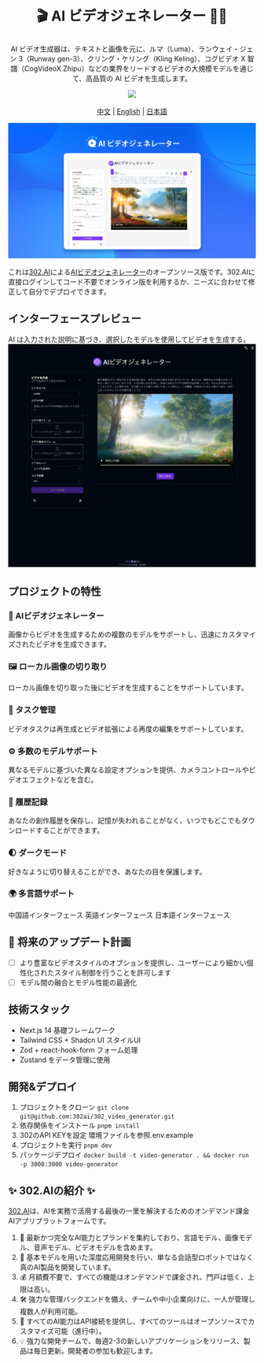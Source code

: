 # <p align="center">🎬 AI ビデオジェネレーター 🚀✨</p>

<p align="center">AI ビデオ生成器は、テキストと画像を元に、ルマ（Luma）、ランウェイ・ジェン 3（Runway gen-3）、クリング・ケリング（Kling Keling）、コグビデオ X 智譜（CogVideoX Zhipu）などの業界をリードするビデオの大規模モデルを通じて、高品質の AI ビデオを生成します。</p>

<p align="center"><a href="https://302.ai/ja/tools/vgen/" target="blank"><img src="https://file.302ai.cn/gpt/imgs/github/302_badge.png" /></a></p >

<p align="center"><a href="README_zh.md">中文</a> | <a href="README.md">English</a> | <a href="README_ja.md">日本語</a></p>

![v-gen](docs/AI视频生成器jp.png)

これは[302.AI](https://302.ai)による[AIビデオジェネレーター](https://302.ai/ja/tools/vgen/)のオープンソース版です。302.AIに直接ログインしてコード不要でオンライン版を利用するか、ニーズに合わせて修正して自分でデプロイできます。

## インターフェースプレビュー
AI は入力された説明に基づき、選択したモデルを使用してビデオを生成する。
![v-gen](docs/ja.png)

## プロジェクトの特性

### 🎥 AIビデオジェネレーター
画像からビデオを生成するための複数のモデルをサポートし、迅速にカスタマイズされたビデオを生成できます。
### 🖼️ ローカル画像の切り取り
ローカル画像を切り取った後にビデオを生成することをサポートしています。
### 🔄 タスク管理
ビデオタスクは再生成とビデオ拡張による再度の編集をサポートしています。
### ⚙️ 多数のモデルサポート
異なるモデルに基づいた異なる設定オプションを提供、カメラコントロールやビデオエフェクトなどを含む。
### 📜 履歴記録
あなたの創作履歴を保存し、記憶が失われることがなく、いつでもどこでもダウンロードすることができます。
### 🌓 ダークモード
好きなように切り替えることができ、あなたの目を保護します。
### 🌍 多言語サポート
中国語インターフェース
英語インターフェース
日本語インターフェース

## 🚩 将来のアップデート計画
- [ ] より豊富なビデオスタイルのオプションを提供し、ユーザーにより細かい個性化されたスタイル制御を行うことを許可します
- [ ] モデル間の融合とモデル性能の最適化

## 技術スタック

- Next.js 14 基礎フレームワーク
- Tailwind CSS + Shadcn UI スタイルUI
- Zod + react-hook-form フォーム処理
- Zustand をデータ管理に使用

## 開発&デプロイ

1. プロジェクトをクローン `git clone git@github.com:302ai/302_video_generator.git`
2. 依存関係をインストール `pnpm install`
3. 302のAPI KEYを設定 環境ファイルを参照.env.example
4. プロジェクトを実行 `pnpm dev`
5. パッケージデプロイ `docker build -t video-generator . && docker run -p 3000:3000 video-generator`


## ✨ 302.AIの紹介 ✨

[302.AI](https://302.ai)は、AIを実務で活用する最後の一里を解決するためのオンデマンド課金AIアプリプラットフォームです。

1. 🧠 最新かつ完全なAI能力とブランドを集約しており、言語モデル、画像モデル、音声モデル、ビデオモデルを含めます。
2. 🚀 基本モデルを用いた深度応用開発を行い、単なる会話型ロボットではなく真のAI製品を開発しています。
3. 💰 月額費不要で、すべての機能はオンデマンドで課金され、門戸は低く、上限は高い。
4. 🛠 強力な管理バックエンドを備え、チームや中小企業向けに、一人が管理し複数人が利用可能。
5. 🔗 すべてのAI能力はAPI接続を提供し、すべてのツールはオープンソースでカスタマイズ可能（進行中）。
6. 💡 強力な開発チームで、毎週2-3の新しいアプリケーションをリリース、製品は毎日更新。開発者の参加も歓迎します。
